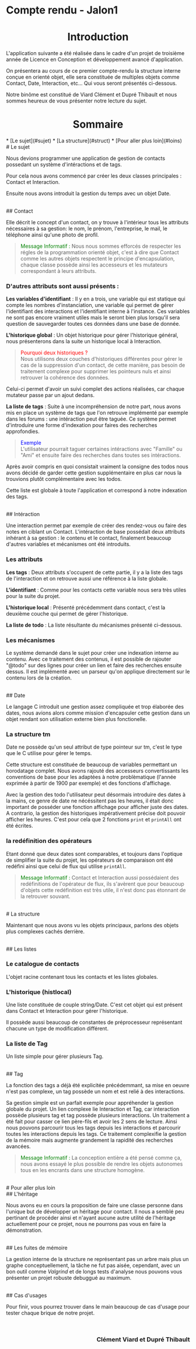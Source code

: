 # Compte rendu - Jalon1

<h1><center> Introduction </center></h1>
L'application suivante a été réalisée dans le cadre d'un projet de troisième année de Licence en Conception et développement avancé d'application.

On présentera au cours de ce premier compte-rendu la structure interne conçue en orienté objet, elle sera constituée de multiples objets comme Contact, Date, Interaction, etc... Qui vous seront présentés ci-dessous.

Notre binôme est constitué de Viard Clément et Dupré Thibault et nous sommes heureux de vous présenter notre lecture du sujet.

<h1><center> Sommaire </center></h1>
* [Le sujet](#sujet)
* [La structure](#struct)
* [Pour aller plus loin](#loins)

<br/>
<a name="sujet"></a>
# Le sujet

Nous devions programmer une application de gestion de contacts possedant un système d'intéractions et de tags.

Pour cela nous avons commencé par créer les deux classes principales : Contact et Interaction.

Ensuite nous avons introduit la gestion du temps avec un objet Date.

<br/>
## Contact

Elle décrit le concept d'un contact, on y trouve à l'intérieur tous les attributs nécessaires à sa gestion: le nom, le prénom, l'entreprise, le mail, le téléphone ainsi qu'une photo de profil.

> <span style="color:green"> Message Informatif :</span> Nous nous sommes efforcés de respecter les régles de la programmation orienté objet, c'est à dire que Contact comme les autres objets respectent le principe d'encapsulation, chaque classe possède ainsi les accesseurs et les mutateurs correspondant à leurs attributs.

### D'autres attributs sont aussi présents :

**Les variables d'identifiant** : Il y en a trois, une variable qui est statique qui compte les nombres d'instanciation, une variable qui permet de gérer l'identifiant des interactions et l'identifiant interne à l'instance.
Ces variables ne sont pas encore vraiment utiles mais le seront bien plus lorsqu'il sera question de sauvegarder toutes ces données dans une base de donnée.

**L'historique global** : Un objet historique pour gérer l'historique général, nous présenterons dans la suite un historique local à Interaction.

> <span style="color:red"> Pourquoi deux historiques ?</span><br/>Nous utilisons deux couches d'historiques différentes pour gérer le cas de la suppression d'un contact, de cette manière, pas besoin de traitement complexe pour supprimer les pointeurs nuls et ainsi retrouver la cohérence des données.

Celui-ci permet d'avoir un suivi complet des actions réalisées, car chaque mutateur passe par un ajout dedans.

**La liste de tags** : Suite à une incompréhension de notre part, nous avons mis en place un système de tags que l'on retrouve implémenté par exemple dans les forums : une intéraction peut être taguée. Ce système permet d'introduire une forme d'indexation pour faires des recherches approfondies.

> <span style="color:blue"> Exemple </span><br/> L'utilisateur pourrait taguer certaines intéractions avec "Famille" ou "Ami" et ensuite faire des recherches dans toutes ses intéractions.

Après avoir compris en quoi consistait vraiment la consigne des todos nous avons décidé de garder cette gestion supplémentaire en plus car nous la trouvions plutôt complémentaire avec les todos.

Cette liste est globale à toute l'application et correspond à notre indexation des tags.

<br/>
## Intéraction

Une interaction permet par exemple de créer des rendez-vous ou faire des notes en ciblant un Contact. L'intéraction de base possédait deux attributs inhérant à sa gestion : le contenu et le contact, finalement beaucoup d'autres variables et mécanismes ont été introduits.

### Les attributs

**Les tags** : Deux attributs s'occupent de cette partie, il y a la liste des tags de l'interaction et on retrouve aussi une référence à la liste globale.

**L'identifiant** : Comme pour les contacts cette variable nous sera très utiles pour la suite du projet.

**L'historique local** : Présenté précédemment dans contact, c'est la deuxième couche qui permet de gérer l'historique.

**La liste de todo** : La liste résultante du mécanismes présenté ci-dessous.

### Les mécanismes

Le système demandé dans le sujet pour créer une indexation interne au contenu. Avec ce traitement des contenus, il est possible de rajouter "@todo" sur des lignes pour créer un lien et faire des recherches ensuite dessus. Il est implémenté avec un parseur qu'on applique directement sur le contenu lors de la création.  

<br/>
## Date

Le langage C introduit une gestion assez compliquée et trop élaborée des dates, nous avions alors comme mission d'encapsuler cette gestion dans un objet rendant son utilisation externe bien plus fonctionelle.

### La structure tm

Date ne possède qu'un seul attribut de type pointeur sur tm, c'est le type que le C utilise pour gérer le temps.

Cette structure est constituée de beaucoup de variables permettant un horodatage complet. Nous avons rajouté des accesseurs convertissants les conventions de base pour les adaptées à notre problèmatique (l'année exprimée à partir de 1900 par exemple) et des fonctions d'affichage.

Avec la gestion des todo l'utilisateur peut désormais introduire des dates à la mains, ce genre de date ne nécéssitent pas les heures, il était donc important de posséder une fonction affichage pour afficher juste des dates. A contrario, la gestion des historiques impérativement précise doit pouvoir afficher les heures. C'est pour cela que 2 fonctions `print` et `printAll` ont été écrites.

### la redéfinition des opérateurs

Etant donné que deux dates sont comparables, et toujours dans l'optique de simplifier la suite du projet, les opérateurs de comparaison ont été redéfini ainsi que celui de flux qui utilise `printAll`.

> <span style="color:green"> Message Informatif :</span> Contact et Interaction aussi possédaient des redéfinitions de l'opérateur de flux, ils s'avèrent que pour beaucoup d'objets cette redéfinition est très utile, il n'est donc pas étonnant de la retrouver souvant.

<br/>
<a name="struct"></a>
# La structure

Maintenant que nous avons vu les objets principaux, parlons des objets plus complexes cachés derrière.

<br/>
## Les listes

### Le catalogue de contacts

L'objet racine contenant tous les contacts et les listes globales.

### L'historique (histlocal)

Une liste constituée de couple string/Date. C'est cet objet qui est présent dans Contact et Interaction pour gérer l'historique.  

Il possède aussi beaucoup de constantes de préprocesseur représentant chacune un type de modification différent.

### La liste de Tag

Un liste simple pour gérer plusieurs Tag.

<br/>
## Tag

La fonction des tags a déjà été explicitée précédemmant, sa mise en oeuvre n'est pas complexe, un tag possède un nom et est relié à des interactions.

Sa gestion simple est un parfait exemple pour appréhender la gestion globale du projet. Un lien complexe lie Interaction et Tag, car interaction possède plusieurs tag et tag possède plusieurs interactions. Un traitement a été fait pour casser ce lien père-fils et avoir les 2 sens de lecture. Ainsi nous pouvons parcourir tous les tags depuis les interactions et parcourir toutes les interactions depuis les tags. Ce traitement complexifie la gestion de la mémoire mais augmente grandement la rapidité des recherches avancées.

> <span style="color:green"> Message Informatif :</span> La conception entière a été pensé comme ça, nous avons essayé le plus possible de rendre les objets autonomes tous en les encrants dans une structure homogène.

<br/>
<a name="loins"></a>
# Pour aller plus loin

<br/>
## L'héritage

Nous avons eu en cours la proposition de faire une classe personne dans l'unique but de développer un héritage pour contact. Il nous a semblé peu pertinant de procéder ainsi et n'ayant aucune autre utilité de l'héritage actuellement pour ce projet, nous ne pourrons pas vous en faire la démonstration.

<br/>
## Les fuites de mémoire

La gestion interne de la structure ne représentant pas un arbre mais plus un graphe conceptuellement, la tâche ne fut pas aisée, cependant, avec un bon outil comme *Valgrind* et de longs tests d'analyse nous pouvons vous présenter un projet robuste debuggué au maximum.

<br/>
## Cas d'usages

Pour finir, vous pourrez trouver dans le main beaucoup de cas d'usage pour tester chaque brique de notre projet.

<br/>
<h3 align="right"> Clément Viard et Dupré Thibault </h3>
